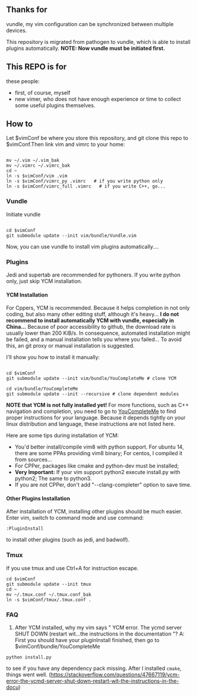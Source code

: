 ## Thanks for
vundle, my vim configuration can be synchronized between multiple devices.

This repository is migrated from pathogen to vundle, which is able to
install plugins automatically. **NOTE: Now vundle must be initiated first.**

## This REPO is for

these people:

- first, of course, myself
- new vimer, who does not have enough experience or time to collect some useful
plugins themselves.

## How to

Let $vimConf be where you store this repository, and git clone this repo to
$vimConf.Then link vim and vimrc to your home:

``` shell

mv ~/.vim ~/.vim_bak
mv ~/.vimrc ~/.vimrc_bak
cd ~
ln -s $vimConf/vim .vim
ln -s $vimConf/vimrc_py .vimrc   # if you write python only
ln -s $vimConf/vimrc_full .vimrc   # if you write C++, go...
```

### Vundle

Initiate vundle

``` shell

cd $vimConf
git submodule update --init vim/bundle/Vundle.vim
```
Now, you can use vundle to install vim plugins automatically....

### Plugins

Jedi and supertab are recommended for pythoners. If you write python only,
just skip YCM installation.

#### YCM Installation
For Cppers, YCM is recommended.
Because it helps completion in not only coding, but also many other editing
stuff, although it's heavy...
**I do not recommend to install automatically YCM with vundle, especially in China...**
Because of poor accessibility to github,
the download rate is usually lower than 200 KiB/s.
In consequence, automated installation might be failed, and a manual
installation tells you where you failed...
To avoid this, an git proxy or manual installation is suggested.

I'll show you how to install it manually:

``` shell

cd $vimConf
git submodule update --init vim/bundle/YouCompleteMe # clone YCM

cd vim/bundle/YouCompleteMe
git submodule update --init --recursive # clone dependent modules
```

**NOTE that YCM is not fully installed yet!**
For more functions, such as C++ navigation and completion, you need to go to
[YouCompleteMe](https://github.com/Valloric/YouCompleteMe)
to find proper instructions for your language. Because it depends tightly on your
linux distribution and language, these instructions are not listed here.

Here are some tips during installation of YCM:

- You'd better install/compile vim8 with python support.
For ubuntu 14, there are some PPAs providing vim8 binary;
For centos, I compiled it from sources...
- For CPPer, packages like cmake and python-dev must be installed;
- **Very Important:** If your vim support python2
execute install.py with python2; The same to python3.
- If you are not CPPer, don't add "--clang-completer" option to save time.

#### Other Plugins Installation

After installation of YCM, installing other plugins should be much easier.
Enter vim, switch to command mode and use command:

```
:PluginInstall
```

to install other plugins (such as jedi, and badwolf).

### Tmux

If you use tmux and use Ctrl+A for instruction escape.

```
cd $vimConf
git submodule update --init tmux
cd ~
mv ~/.tmux.conf ~/.tmux.conf_bak
ln -s $vimConf/tmux/.tmux.conf .
```

### FAQ
1. After YCM installed, why my vim says " YCM error. The ycmd server SHUT DOWN (restart wit…the instructions in the documentation "?
A: First you should have your pluginInstall finished, then go to $vimConf/bundle/YouCompleteMe
```
python install.py
```
to see if you have any dependency pack missing.
After I installed `cmake`, things went well.
(https://stackoverflow.com/questions/47667119/ycm-error-the-ycmd-server-shut-down-restart-wit-the-instructions-in-the-docu)
